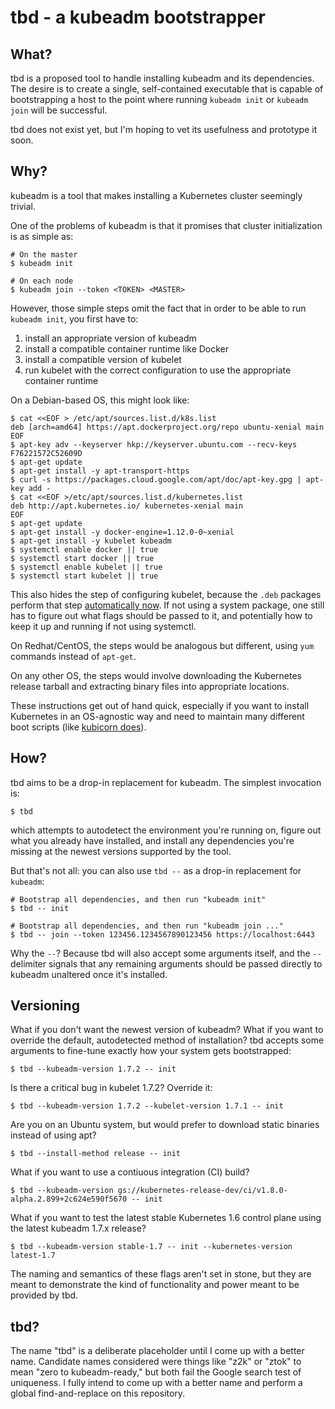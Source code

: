 # tbd - a kubeadm bootstrapper

## What?

tbd is a proposed tool to handle installing kubeadm and its dependencies. The
desire is to create a single, self-contained executable that is capable of
bootstrapping a host to the point where running `kubeadm init` or `kubeadm join`
will be successful.

tbd does not exist yet, but I'm hoping to vet its usefulness and prototype it
soon.

## Why?

kubeadm is a tool that makes installing a Kubernetes cluster seemingly trivial.

One of the problems of kubeadm is that it promises that cluster initialization
is as simple as:

    # On the master
    $ kubeadm init

    # On each node
    $ kubeadm join --token <TOKEN> <MASTER>

However, those simple steps omit the fact that in order to be able to run
`kubeadm init`, you first have to:

  1. install an appropriate version of kubeadm
  2. install a compatible container runtime like Docker
  3. install a compatible version of kubelet
  4. run kubelet with the correct configuration to use the appropriate container
     runtime

On a Debian-based OS, this might look like:

    $ cat <<EOF > /etc/apt/sources.list.d/k8s.list
    deb [arch=amd64] https://apt.dockerproject.org/repo ubuntu-xenial main
    EOF
    $ apt-key adv --keyserver hkp://keyserver.ubuntu.com --recv-keys F76221572C52609D
    $ apt-get update
    $ apt-get install -y apt-transport-https
    $ curl -s https://packages.cloud.google.com/apt/doc/apt-key.gpg | apt-key add -
    $ cat <<EOF >/etc/apt/sources.list.d/kubernetes.list
    deb http://apt.kubernetes.io/ kubernetes-xenial main
    EOF
    $ apt-get update
    $ apt-get install -y docker-engine=1.12.0-0~xenial
    $ apt-get install -y kubelet kubeadm
    $ systemctl enable docker || true
    $ systemctl start docker || true
    $ systemctl enable kubelet || true
    $ systemctl start kubelet || true

This also hides the step of configuring kubelet, because the `.deb` packages
perform that step [automatically
now](https://github.com/kubernetes/release/blob/7b25ad5dfc52e57c9905338b2abac3d13b896d23/debian/xenial/kubeadm/channel/stable/etc/systemd/system/kubelet.service.d/10-kubeadm.conf).
If not using a system package, one still has to figure out what flags should be
passed to it, and potentially how to keep it up and running if not using
systemctl.

On Redhat/CentOS, the steps would be analogous but different, using `yum`
commands instead of `apt-get`.

On any other OS, the steps would involve downloading the Kubernetes release
tarball and extracting binary files into appropriate locations.

These instructions get out of hand quick, especially if you want to install
Kubernetes in an OS-agnostic way and need to maintain many different boot
scripts (like [kubicorn
does](https://github.com/kris-nova/kubicorn/tree/58ccdfb5cd78ee67cc6146179bfa228707a20ef8/bootstrap)).

## How?

tbd aims to be a drop-in replacement for kubeadm. The simplest invocation is:

    $ tbd

which attempts to autodetect the environment you're running on, figure out what
you already have installed, and install any dependencies you're missing at the
newest versions supported by the tool.

But that's not all: you can also use `tbd --` as a drop-in replacement for
`kubeadm`:

    # Bootstrap all dependencies, and then run "kubeadm init"
    $ tbd -- init

    # Bootstrap all dependencies, and then run "kubeadm join ..."
    $ tbd -- join --token 123456.1234567890123456 https://localhost:6443

Why the `--`? Because tbd will also accept some arguments itself, and the `--`
delimiter signals that any remaining arguments should be passed directly to
kubeadm unaltered once it's installed.

## Versioning

What if you don't want the newest version of kubeadm? What if you want to
override the default, autodetected method of installation? tbd accepts some
arguments to fine-tune exactly how your system gets bootstrapped:

    $ tbd --kubeadm-version 1.7.2 -- init

Is there a critical bug in kubelet 1.7.2? Override it:

    $ tbd --kubeadm-version 1.7.2 --kubelet-version 1.7.1 -- init

Are you on an Ubuntu system, but would prefer to download static binaries
instead of using apt?

    $ tbd --install-method release -- init

What if you want to use a contiuous integration (CI) build?

    $ tbd --kubeadm-version gs://kubernetes-release-dev/ci/v1.8.0-alpha.2.899+2c624e590f5670 -- init

What if you want to test the latest stable Kubernetes 1.6 control plane using
the latest kubeadm 1.7.x release?

    $ tbd --kubeadm-version stable-1.7 -- init --kubernetes-version latest-1.7

The naming and semantics of these flags aren't set in stone, but they are meant
to demonstrate the kind of functionality and power meant to be provided by tbd.

## tbd?

The name "tbd" is a deliberate placeholder until I come up with a better name.
Candidate names considered were things like "z2k" or "ztok" to mean "zero to
kubeadm-ready," but both fail the Google search test of uniqueness. I fully
intend to come up with a better name and perform a global find-and-replace on
this repository.
